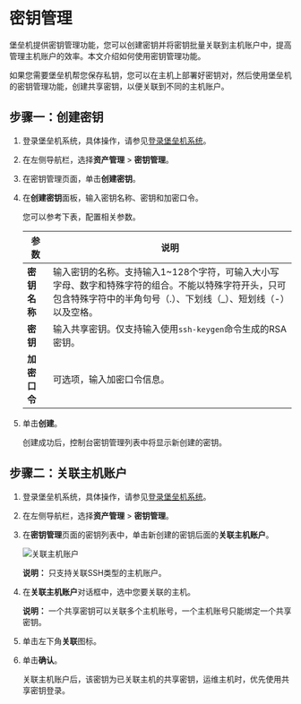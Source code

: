 # 密钥管理

堡垒机提供密钥管理功能，您可以创建密钥并将密钥批量关联到主机账户中，提高管理主机账户的效率。本文介绍如何使用密钥管理功能。

如果您需要堡垒机帮您保存私钥，您可以在主机上部署好密钥对，然后使用堡垒机的密钥管理功能，创建共享密钥，以便关联到不同的主机账户。

## 步骤一：创建密钥

1.  登录堡垒机系统，具体操作，请参见[登录堡垒机系统](/cn.zh-CN/用户指南（V3.2版本）/管理员手册/登录堡垒机系统.md)。

2.  在左侧导航栏，选择**资产管理** \> **密钥管理**。

3.  在密钥管理页面，单击**创建密钥**。

4.  在**创建密钥**面板，输入密钥名称、密钥和加密口令。

    您可以参考下表，配置相关参数。

    |参数|说明|
    |--|--|
    |**密钥名称**|输入密钥的名称。支持输入1~128个字符，可输入大小写字母、数字和特殊字符的组合。不能以特殊字符开头，只可包含特殊字符中的半角句号（.）、下划线（\_）、短划线（-）以及空格。 |
    |**密钥**|输入共享密钥。仅支持输入使用`ssh-keygen`命令生成的RSA密钥。 |
    |**加密口令**|可选项，输入加密口令信息。|

5.  单击**创建**。

    创建成功后，控制台密钥管理列表中将显示新创建的密钥。


## 步骤二：关联主机账户

1.  登录堡垒机系统，具体操作，请参见[登录堡垒机系统](/cn.zh-CN/用户指南（V3.2版本）/管理员手册/登录堡垒机系统.md)。

2.  在左侧导航栏，选择**资产管理** \> **密钥管理**。

3.  在**密钥管理**页面的密钥列表中，单击新创建的密钥后面的**关联主机账户**。

    ![关联主机账户](https://static-aliyun-doc.oss-accelerate.aliyuncs.com/assets/img/zh-CN/5959872261/p280483.png)

    **说明：** 只支持关联SSH类型的主机账户。

4.  在**关联主机账户**对话框中，选中您要关联的主机。

    **说明：** 一个共享密钥可以关联多个主机账号，一个主机账号只能绑定一个共享密钥。

5.  单击左下角**关联**图标。

6.  单击**确认**。

    关联主机账户后，该密钥为已关联主机的共享密钥，运维主机时，优先使用共享密钥登录。


